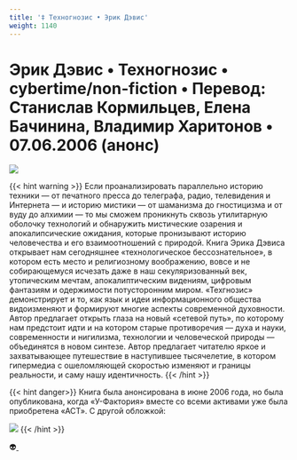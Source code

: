 ```yaml
---
title: '‡ Техногнозис • Эрик Дэвис'
weight: 1140
---
```


# Эрик Дэвис • __Техногнозис__ • cybertime/non-fiction • Перевод: Станислав Кормильцев, Елена Бачинина, Владимир Харитонов • 07.06.2006 (анонс)

![](/img/techgnosis.jpg)

{{< hint warning >}}
Если проанализировать параллельно историю техники — от печатного пресса до телеграфа, радио, телевидения и Интернета — и историю мистики — от шаманизма до гностицизма и от вуду до алхимии — то мы сможем проникнуть сквозь утилитарную оболочку технологий и обнаружить мистические озарения и апокалипсические ожидания, которые пронизывают историю человечества и его взаимоотношений с природой. Книга Эрика Дэвиса открывает нам сегодняшнее «технологическое бессознательное», в котором есть место и религиозному воображению, вовсе и не собирающемуся исчезать даже в наш секуляризованный век, утопическим мечтам, апокалиптическим видениям, цифровым фантазиям и одержимости потусторонним миром. «Техгнозис» демонстрирует и то, как язык и идеи информационного общества видоизменяют и формируют многие аспекты современной духовности. Автор предлагает открыть глаза на новый «сетевой путь», по которому нам предстоит идти и на котором старые противоречия — духа и науки, современности и нигилизма, технологии и человеческой природы — объединятся в новом синтезе. Автор предлагает читателю яркое и захватывающее путешествие в наступившее тысячелетие, в котором гипермедиа с ошеломляющей скоростью изменяют и границы реальности, и саму нашу идентичность.
{{< /hint >}}

{{< hint danger>}}
Книга была анонсирована в июне 2006 года, но была опубликована, когда «У-Фактория» вместе со всеми активами уже была приобретена «АСТ». С другой обложкой:

![](/img/davis.jpeg)
{{< /hint >}}

👽[ ](http://flibusta.is/b/154377)